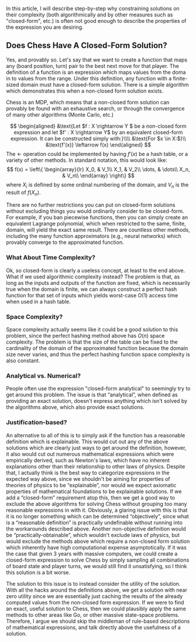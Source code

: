 In this article, I will describe step-by-step why constraining solutions on their complexity (both algorithmically and by other measures such as "closed-form", etc.) is often not good enough to describe the properties of the expression you are desiring.

## Does Chess Have A Closed-Form Solution?
Yes, and provably so. Let's say that we want to create a function that maps any (board position, turn) pair to the best next move for that player. The definition of a function is an expression which maps values from the doma
in to values from the range. Under this definition, any function with a finite-sized domain must have a closed-form solution. There is a simple algorithm which demonstrates this when a non-closed form solution exists.

Chess is an MDP, which means that a non-closed form solution can provably be found with an exhaustive search, or through the convergence of many other algorithms (Monte Carlo, etc.)

$$
\begin{aligned}
&\text{Let $f : X \rightarrow Y $ be a non-closed form expression and let $f' : X \rightarrow Y$ by an equivalent closed-form expression. It can be constructed simply with:}\\\\
&\text{For $x \in X:$}\\
&\text{f'(x)} \leftarrow f(x)
\end{aligned}
$$
The $\leftarrow$ operation could be implemented by having $f'(x)$ be a hash table, or a variety of other methods. In standard notation, this would look like:
$$
f(x) = \left\{
    \begin{array}{lr}
        X_0, & V_1\\
        X_1, & V_2\\
        \dots, & \dots\\
        X_n, & V_n\\
    \end{array}
\right\}
$$
where $X_i$ is defined by some ordinal numbering of the domain, and $V_n$ is the result of $f(X_n)$.

There are no further restrictions you can put on closed-form solutions without excluding things you would ordinarily consider to be closed-form. For example, if you ban piecewise functions, then you can simply create an equivalent Lagrange polynomial, which when restricted to the same, finite, domain, will yield the exact same result. There are countless other methods, including the many function approximators (e.g., neural networks) which provably converge to the approximated function.

### What About Time Complexity?
Ok, so closed-form is clearly a useless concept, at least to the end above. What if we used algorithmic complexity instead? The problem is that, as long as the inputs and outputs of the function are fixed, which is necessarily true when the domain is finite, we can always construct a perfect hash function for that set of inputs which yields worst-case O(1) access time when used in a hash table.

### Space Complexity?
Space complexity actually seems like it could be a good solution to this problem, since the perfect hashing method above has $O(n)$ space complexity. The problem is that the size of the table can be fixed to the cardinality of the domain of the approximated function because the domain size never varies, and thus the perfect hashing function space complexity is also constant.

### Analytical vs. Numerical?
People often use the expression "closed-form analytical" to seemingly try to get around this problem. The issue is that “analytical”, when defined as providing an exact solution, doesn't express anything which isn't solved by the algorithms above, which also provide exact solutions.

### Justification-based?
An alternative to all of this is to simply ask if the function has a reasonable definition which is explainable. This would cut out any of the above solutions which are clearly just ways to get around the definition, however, it also would cut out numerous mathematical expressions which were empirically derived, such as Newton's laws, which have no inherent explanations other than their relationship to other laws of physics. Despite that, I actually think is the best way to categorize expressions in the expected way above, since we shouldn't be aiming for properties of theories of physics to be “explainable”, nor would we expect axiomatic properties of mathematical foundations to be explainable solutions. If we add a “closed-form” requirement atop this, then we get a good way to exclude the above algorithms for solving Chess without grouping too many reasonable expressions in with it. Obviously, a glaring issue with this is that it is no longer something which can be determined “objectively”, since what is a “reasonable definition” is practically undefinable without running into the workarounds described above. Another non-objective definition would be “practically-obtainable”, which wouldn't exclude laws of physics, but would exclude the methods above which require a non-closed form solution which inherently have high computational expense asymptotically.  If it was the case that given 3 years with massive computers, we could create a closed-form expression to solve Chess by simply sampling all combinations of board state and player turns, we would still find it unsatisfying, so I think this solution is a bit worse.


The solution to this issue is to instead consider the utility of the solution. With all the hacks around the definitions above, we get a solution with near zero utility since we are essentially just caching the results of the already computed values from the non-closed form expression. If we were to find an exact, useful solution to Chess, then we could plausibly apply the same methods to other areas like Go, or other massive state-space problems. Therefore, I argue we should skip the middleman of rule-based descriptions of mathematical expressions, and talk directly above the usefulness of a solution.